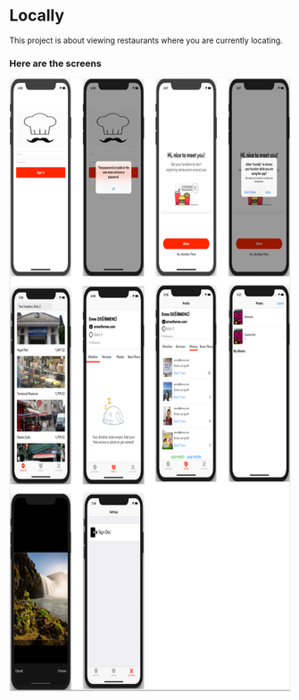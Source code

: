 # Locally

This project is about viewing restaurants where you are currently locating.

<h3>Here are the screens</h3>
<img src="ss.png" width="800" height= "1100" align= "left"/>&nbsp; 



